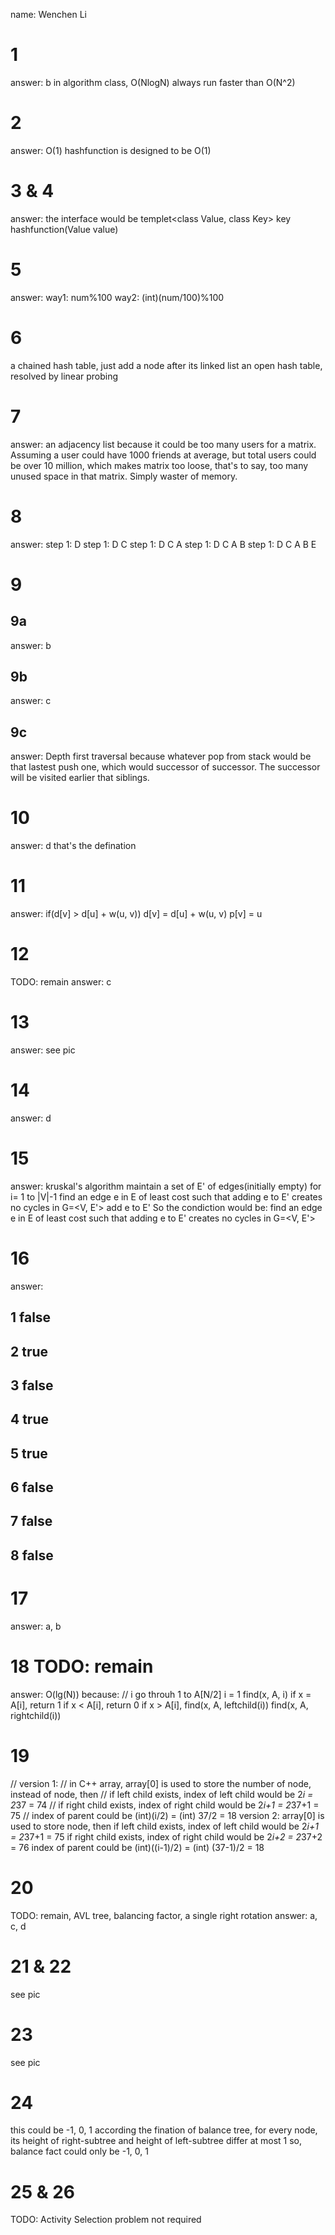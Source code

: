 name: Wenchen Li
# 1
answer: b
in algorithm class, O(NlogN) always run faster than O(N^2)

# 2
answer: O(1)
hashfunction is designed to be O(1)

# 3 & 4
answer: the interface would be
templet<class Value, class Key>
key hashfunction(Value value)

# 5
answer:
way1: num%100
way2: (int)(num/100)%100

# 6
a chained hash table, just add a node after its linked list
an open hash table, resolved by linear probing

# 7
answer: an adjacency list
because it could be too many users for a matrix. Assuming a user could have 1000
friends at average, but total users could be over 10 million, which makes matrix
too loose, that's to say, too many unused space in that matrix. Simply waster of
memory.

# 8
answer:
step 1: D
step 1: D C
step 1: D C A
step 1: D C A B
step 1: D C A B E

# 9
## 9a
answer: b
## 9b
answer: c
## 9c
answer: Depth first traversal
because whatever pop from stack would be that lastest push one, which would
successor of successor. The successor will be visited earlier that siblings.

# 10
answer: d
that's the defination

# 11
answer:
if(d[v] > d[u] + w(u, v))
    d[v] = d[u] + w(u, v)
    p[v] = u

# 12
TODO: remain
answer: c

# 13
answer: see pic

# 14
answer: d

# 15
answer:
kruskal's algorithm
    maintain a set of E' of edges(initially empty)
    for i= 1 to |V|-1
        find an edge e in E of least cost such that
            adding e to E' creates no cycles in G=<V, E'>
        add e to E'
So the condiction would be:
        find an edge e in E of least cost such that
            adding e to E' creates no cycles in G=<V, E'>


# 16
answer:
## 1 false
## 2 true
## 3 false
## 4 true
## 5 true
## 6 false
## 7 false
## 8 false

# 17
answer: a, b

# 18 TODO: remain
answer:
O(lg(N))
because:
// i go throuh 1 to A[N/2]
i = 1
find(x, A, i)
    if x = A[i], return 1
    if x < A[i], return 0
    if x > A[i],
        find(x, A, leftchild(i))
        find(x, A, rightchild(i))

# 19
// version 1:
// in C++ array, array[0] is used to store the number of node, instead of node, then
// if left child exists, index of left child would be 2*i = 2*37 = 74
// if right child exists, index of right child would be 2*i+1 = 2*37+1 = 75
// index of parent could be (int)(i/2) = (int) 37/2 = 18
version 2:
array[0] is used to store node, then
if left child exists, index of left child would be 2*i+1 = 2*37+1 = 75
if right child exists, index of right child would be 2*i+2 = 2*37+2 = 76
index of parent could be (int)((i-1)/2) = (int) (37-1)/2 = 18

# 20
TODO: remain, AVL tree, balancing factor, a single right rotation
answer: a, c, d

# 21 & 22
see pic

# 23
see pic

# 24
this could be -1, 0, 1
according the fination of balance tree, for every node, its height of right-subtree
and height of left-subtree differ at most 1
so, balance fact could only be -1, 0, 1


# 25 & 26
TODO: Activity Selection problem
not required

